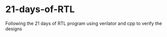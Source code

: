 # 21-days-of-RTL
Following the 21 days of RTL program using verilator and cpp to verify the designs
